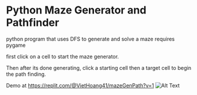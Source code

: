 # Python Maze Generator and Pathfinder
python program that uses DFS to generate and solve a maze
requires pygame

first click on a cell to start the maze generator.

Then after its done generating, click a starting cell then a target cell to begin the path finding.

Demo at https://replit.com/@VietHoang41/mazeGenPath?v=1
![Alt Text](https://i.imgur.com/lFefYVA.gif)
